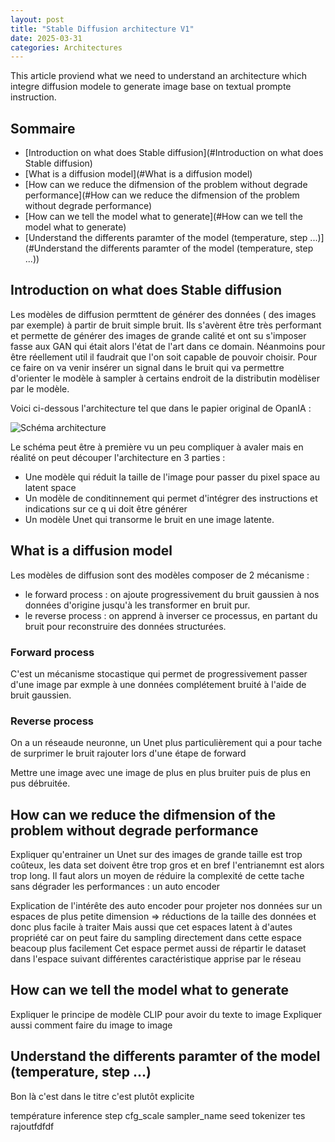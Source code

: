 ```yaml
---
layout: post
title: "Stable Diffusion architecture V1"
date: 2025-03-31
categories: Architectures
---
```


This article proviend what we need to understand an architecture which integre diffusion modele to generate image base on textual prompte instruction.
   



## Sommaire

- [Introduction on what does Stable diffusion](#Introduction on what does Stable diffusion)
- [What is  a diffusion model](#What is  a diffusion model)
- [How can we reduce the difmension of the problem without degrade performance](#How can we reduce the difmension of the problem without degrade performance)
- [How can we tell the model what to generate](#How can we tell the model what to generate)
- [Understand the differents paramter of the model (temperature, step ...)](#Understand the differents paramter of the model (temperature, step ...))


## Introduction on what does Stable diffusion

Les modèles de diffusion permttent de générer des données ( des images par exemple) à partir de bruit simple bruit. Ils s'avèrent être très performant et permette de générer des images de grande calité et ont su s'imposer fasse aux GAN qui était alors l'état de l'art dans ce domain. 
Néanmoins pour être réellement util il faudrait que l'on soit capable de pouvoir choisir.
Pour ce faire on va venir insérer un signal dans le bruit qui va permettre d'orienter le modèle à sampler à certains endroit de la distributin modèliser par le modèle.

Voici ci-dessous l'architecture tel que dans le papier original de OpanIA : 

![Schéma architecture](/assets/images/stable_diffusion/schéma_architecture.jpg)


Le schéma peut être à première vu un peu compliquer à avaler mais en réalité on peut découper l'architecture en 3 parties :
- Une modèle qui réduit la taille de l'image pour passer du pixel space au latent space
- Un modèle de conditinnement qui permet d'intégrer des instructions et indications sur ce q ui doit être générer
- Un modèle Unet qui transorme le bruit en une image latente.

## What is  a diffusion model

Les modèles de diffusion sont des modèles composer de 2 mécanisme :
- le forward process : on ajoute progressivement du bruit gaussien à nos données d'origine jusqu'à les transformer en bruit pur.
- le reverse process : on apprend à inverser ce processus, en partant du bruit pour reconstruire des données structurées.


### Forward process

C'est un mécanisme stocastique qui permet de progressivement passer d'une image par exmple à une données complétement bruité à l'aide de bruit gaussien.


### Reverse process


On a un réseaude neuronne, un Unet plus particulièrement qui a pour tache de surprimer le bruit rajouter lors d'une étape de forward


Mettre une image avec une image de plus en plus bruiter puis de plus en pus débruitée.

## How can we reduce the difmension of the problem without degrade performance


Expliquer qu'entrainer un Unet sur des images de grande taille est trop coûteux, les data set doivent être trop gros et en bref l'entrianemnt est alors trop long.
Il faut alors un moyen de réduire la complexité de cette tache sans dégrader les performances : un auto encoder

Explication de l'intérête des auto encoder pour projeter nos données sur un espaces de plus petite dimension => réductions de la taille des données et donc plus facile à traiter 
Mais aussi que cet espaces latent à d'autes propriété car on peut faire du sampling directement dans cette espace beacoup plus facilement
Cet espace permet aussi de répartir le dataset dans l'espace suivant différentes caractéristique apprise par le réseau 

## How can we tell the model what to generate


Expliquer le principe de modèle CLIP pour avoir du texte to image
Expliquer aussi comment faire du image to image

## Understand the differents paramter of the model (temperature, step ...)


Bon là c'est dans le titre c'est plutôt explicite

température
inference step 
cfg_scale
sampler_name
seed
tokenizer
tes rajoutfdfdf
